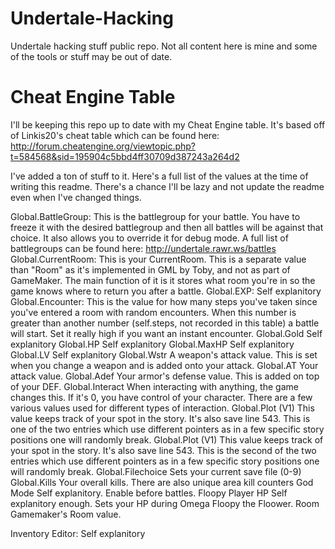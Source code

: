 # Undertale-Hacking
Undertale hacking stuff public repo.
Not all content here is mine and some of the tools or stuff may be out of date.	


# Cheat Engine Table
I'll be keeping this repo up to date with my Cheat Engine table. It's based off of Linkis20's cheat table which can be found here:
http://forum.cheatengine.org/viewtopic.php?t=584568&sid=195904c5bbd4ff30709d387243a264d2


I've added a ton of stuff to it. Here's a full list of the values at the time of writing this readme. There's a chance I'll be lazy and not update the readme even when I've changed things.


Global.BattleGroup:  This is the battlegroup for your battle. You have to freeze it with the desired battlegroup and then all battles will be against that choice. It also allows you to override it for debug mode. A full list of battlegroups can be found here: http://undertale.rawr.ws/battles
Global.CurrentRoom:  This is your CurrentRoom. This is a separate value than "Room" as it's implemented in GML by Toby, and not as part of GameMaker. The main function of it is it stores what room you're in so the game knows where to return you after a battle.
Global.EXP:  		 Self explanitory
Global.Encounter:	 This is the value for how many steps you've taken since you've entered a room with random encounters. When this number is greater than another number (self.steps, not recorded in this table) a battle will start. Set it really high if you want an instant encounter.
Global.Gold			 Self explanitory
Global.HP			 Self explanitory
Global.MaxHP		 Self explanitory
Global.LV			 Self explanitory
Global.Wstr			 A weapon's attack value. This is set when you change a weapon and is added onto your attack.
Global.AT			 Your attack value. 
Global.Adef			 Your armor's defense value. This is added on top of your DEF.
Global.Interact		 When interacting with anything, the game changes this. If it's 0, you have control of your character. There are a few various values used for different types of interaction.
Global.Plot (V1)	 This value keeps track of your spot in the story. It's also save line 543. This is one of the two entries which use different pointers as in a few specific story positions one will randomly break.
Global.Plot (V1)	 This value keeps track of your spot in the story. It's also save line 543. This is the second of the two entries which use different pointers as in a few specific story positions one will randomly break.
Global.Filechoice	 Sets your current save file (0-9)
Global.Kills		 Your overall kills. There are also unique area kill counters
God Mode			 Self explanitory. Enable before battles.
Floopy Player HP	 Self explanitory enough. Sets your HP during Omega Floopy the Floower.
Room				 Gamemaker's Room value.

Inventory Editor:	 Self explanitory

